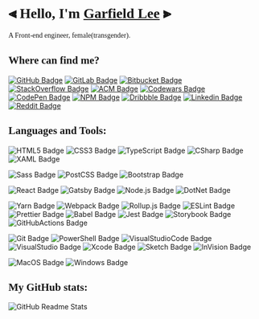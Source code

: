 # &#10999; <span style="font-family:Trebuchet MS;">Hello, I'm [Garfield Lee][Homepage-Link]</span> &#11000;

<p style="font-family:Georgia;">A Front-end engineer, female(transgender).</p>

## <span style="font-family:Trebuchet MS;">Where can find me?</span>

[![GitHub Badge][GitHub-Badge]][GitHub-Link]
[![GitLab Badge][GitLab-Badge]][GitLab-Link]
[![Bitbucket Badge][Bitbucket-Badge]][Bitbucket-Link]
[![StackOverflow Badge][StackOverflow-Badge]][StackOverflow-Link]
[![ACM Badge][ACM-Badge]][ACM-Link]
[![Codewars Badge][Codewars-Badge]][Codewars-Link]
[![CodePen Badge][CodePen-Badge]][CodePen-Link]
[![NPM Badge][NPM-Badge]][NPM-Link]
[![Dribbble Badge][Dribbble-Badge]][Dribbble-Link]
[![Linkedin Badge][Linkedin-Badge]][Linkedin-Link]
[![Reddit Badge][Reddit-Badge]][Reddit-Link]

## <span style="font-family:Trebuchet MS;">Languages and Tools:</span>

![HTML5 Badge][HTML5-Badge]
![CSS3 Badge][CSS3-Badge]
![TypeScript Badge][TypeScript-Badge]
![CSharp Badge][CSharp-Badge]
![XAML Badge][XAML-Badge]

![Sass Badge][Sass-Badge]
![PostCSS Badge][PostCSS-Badge]
![Bootstrap Badge][Bootstrap-Badge]

![React Badge][React-Badge]
![Gatsby Badge][Gatsby-Badge]
![Node.js Badge][Node.js-Badge]
![DotNet Badge][DotNet-Badge]

![Yarn Badge][Yarn-Badge]
![Webpack Badge][Webpack-Badge]
![Rollup.js Badge][Rollup.js-Badge]
![ESLint Badge][ESLint-Badge]
![Prettier Badge][Prettier-Badge]
![Babel Badge][Babel-Badge]
![Jest Badge][Jest-Badge]
![Storybook Badge][Storybook-Badge]
![GitHubActions Badge][GitHubActions-Badge]

![Git Badge][Git-Badge]
![PowerShell Badge][PowerShell-Badge]
![VisualStudioCode Badge][VisualStudioCode-Badge]
![VisualStudio Badge][VisualStudio-Badge]
![Xcode Badge][Xcode-Badge]
![Sketch Badge][Sketch-Badge]
![InVision Badge][InVision-Badge]

![MacOS Badge][MacOS-Badge]
![Windows Badge][Windows-Badge]

## <span style="font-family:Trebuchet MS;">My GitHub stats:</span>

![GitHub Readme Stats][ReadmeStats-Image]

<!-- #region Links -->
[Homepage-Link]: https://550.moe "Homepage Link"

[GitHub-Link]: https://github.com/Garfield550 "GitHub Link"

[StackOverflow-Link]: https://stackoverflow.com/users/6595859/garfield550 "StackOverflow Link"

[ACM-Link]: http://member.acm.org/~garfieldl "ACM Link"

[Bitbucket-Link]: https://bitbucket.org/Garfield550/ "Bitbucket Link"

[Codewars-Link]: https://www.codewars.com/users/Garfield550 "Codewars Link"

[CodePen-Link]: https://codepen.io/Garfield550 "CodePen Link"

[Dribbble-Link]: https://dribbble.com/Garfield550 "Dribbble Link"

[GitLab-Link]: https://gitlab.com/Garfield550 "GitLab Link"

[Linkedin-Link]: https://www.linkedin.com/in/garfieldlee "Linkedin Link"

[NPM-Link]: https://www.npmjs.com/~garfield550 "NPM Link"

[Reddit-Link]: https://www.reddit.com/user/Garfield550 "Reddit Link"
<!-- #endregion Links -->

<!-- #region Site Badges -->
[GitHub-Badge]: https://img.shields.io/badge/-@Garfield550-%23181717?style=flat-square&logo=github&logoColor=white "GitHub Badge"

[StackOverflow-Badge]: https://img.shields.io/badge/-@Garfield550-%23FE7A16?style=flat-square&logo=stackoverflow&logoColor=white "StackOverflow Badge"

[ACM-Badge]: https://img.shields.io/badge/-@garfieldl-%230085CA?style=flat-square&logo=acm&logoColor=white "ACM Badge"

[Bitbucket-Badge]: https://img.shields.io/badge/-@Garfield550-%230052CC?style=flat-square&logo=bitbucket&logoColor=white "Bitbucket Badge"

[Codewars-Badge]: https://img.shields.io/badge/-@Garfield550-%23AD2C27?style=flat-square&logo=codewars&logoColor=white "Codewars Badge"

[CodePen-Badge]: https://img.shields.io/badge/-@Garfield550-%23000000?style=flat-square&logo=codepen&logoColor=white "CodePen Badge"

[Dribbble-Badge]: https://img.shields.io/badge/-@Garfield550-%23EA4C89?style=flat-square&logo=dribbble&logoColor=white "Dribbble Badge"

[GitLab-Badge]: https://img.shields.io/badge/-@Garfield550-%23FCA121?style=flat-square&logo=gitlab&logoColor=white "GitLab Badge"

[Linkedin-Badge]: https://img.shields.io/badge/-@Garfield_Lee-%230077B5?style=flat-square&logo=linkedin&logoColor=white "Linkedin Badge"

[NPM-Badge]: https://img.shields.io/badge/-@Garfield_Lee-%23CB3837?style=flat-square&logo=npm&logoColor=white "NPM Badge"

[Reddit-Badge]: https://img.shields.io/badge/-@Garfield550-%23FF4500?style=flat-square&logo=reddit&logoColor=white "Reddit Badge"
<!-- #endregion Site Badges -->

<!-- #region Tool Badges -->
[HTML5-Badge]: https://img.shields.io/badge/-HTML5-%23E34F26?style=flat-square&logo=html5&logoColor=white "HTML5 Badge"

[CSS3-Badge]: https://img.shields.io/badge/-CSS3-%231572B6?style=flat-square&logo=css3&logoColor=white "CSS3 Badge"

[TypeScript-Badge]: https://img.shields.io/badge/-TypeScript-%23007ACC?style=flat-square&logo=typescript&logoColor=white "TypeScript Badge"

[CSharp-Badge]: https://img.shields.io/badge/-C_Sharp-%23239120?style=flat-square&logo=c-sharp&logoColor=white "C Sharp Badge"

[Git-Badge]: https://img.shields.io/badge/-Git-%23F05032?style=flat-square&logo=git&logoColor=white "Git Badge"

[Sass-Badge]: https://img.shields.io/badge/-Sass-%23CC6699?style=flat-square&logo=sass&logoColor=white "Sass Badge"

[Jest-Badge]: https://img.shields.io/badge/-Jest-%23C21325?style=flat-square&logo=jest&logoColor=white "Jest Badge"

[Yarn-Badge]: https://img.shields.io/badge/-Yarn-%232C8EBB?style=flat-square&logo=yarn&logoColor=white "Yarn Badge"

[XAML-Badge]: https://img.shields.io/badge/-XAML-%230C54C2?style=flat-square&logo=xaml&logoColor=white "XAML Badge"

[Babel-Badge]: https://img.shields.io/badge/-Babel-%23F9DC3E?style=flat-square&logo=babel&logoColor=white "Babel Badge"

[React-Badge]: https://img.shields.io/badge/-React-%2361DAFB?style=flat-square&logo=react&logoColor=white "React Badge"

[Xcode-Badge]: https://img.shields.io/badge/-Xcode-%231575F9?style=flat-square&logo=xcode&logoColor=white "Xcode Badge"

[Gatsby-Badge]: https://img.shields.io/badge/-Gatsby-%23663399?style=flat-square&logo=gatsby&logoColor=white "Gatsby Badge"

[Sketch-Badge]: https://img.shields.io/badge/-Sketch-%23F7B500?style=flat-square&logo=sketch&logoColor=white "Sketch Badge"

[ESLint-Badge]: https://img.shields.io/badge/-ESLint-%234B32C3?style=flat-square&logo=eslint&logoColor=white "ESLint Badge"

[PostCSS-Badge]: https://img.shields.io/badge/-PostCSS-%23DD3A0A?style=flat-square&logo=postcss&logoColor=white "PostCSS Badge"

[Node.js-Badge]: https://img.shields.io/badge/-Node.js-%23339933?style=flat-square&logo=node.js&logoColor=white "Node.js Badge"

[Webpack-Badge]: https://img.shields.io/badge/-Webpack-%238DD6F9?style=flat-square&logo=webpack&logoColor=white "Webpack Badge"

[Windows-Badge]: https://img.shields.io/badge/-Windows-%230078D6?style=flat-square&logo=windows&logoColor=white "Windows Badge"

[DotNet-Badge]: https://img.shields.io/badge/-.Net-%235C2D91?style=flat-square&logo=.net&logoColor=white ".Net Badge"

[InVision-Badge]: https://img.shields.io/badge/-InVision-%23FF3366?style=flat-square&logo=invision&logoColor=white "InVision Badge"

[Prettier-Badge]: https://img.shields.io/badge/-Prettier-%23F7B93E?style=flat-square&logo=prettier&logoColor=white "Prettier Badge"

[Storybook-Badge]: https://img.shields.io/badge/-Storybook-%23FF4785?style=flat-square&logo=storybook&logoColor=white "Storybook Badge"

[Rollup.js-Badge]: https://img.shields.io/badge/-Rollup.js-%23EC4A3F?style=flat-square&logo=rollup.js&logoColor=white "Rollup.js Badge"

[Bootstrap-Badge]: https://img.shields.io/badge/-Bootstrap-%23563D7C?style=flat-square&logo=bootstrap&logoColor=white "Bootstrap Badge"

[PowerShell-Badge]: https://img.shields.io/badge/-PowerShell-%235391FE?style=flat-square&logo=powershell&logoColor=white "PowerShell Badge"

[VisualStudio-Badge]: https://img.shields.io/badge/-Visual_Studio-%235C2D91?style=flat-square&logo=visual-studio&logoColor=white "Visual Studio Badge"

[GitHubActions-Badge]: https://img.shields.io/badge/-GitHub_Actions-%232088FF?style=flat-square&logo=github-actions&logoColor=white "GitHub Actions Badge"

[VisualStudioCode-Badge]: https://img.shields.io/badge/-Visual_Studio_Code-%23007ACC?style=flat-square&logo=visual-studio-code&logoColor=white "Visual Studio Code Badge"

[MacOS-Badge]: https://img.shields.io/badge/-macOS-%23999999?style=flat-square&logo=apple&logoColor=white "macOS Badge"
<!-- #endregion Tool Badges -->

[ReadmeStats-Image]: https://github-readme-stats.vercel.app/api?username=garfield550&show_icons=true&bg_color=ffffff "GitHub Readme Stats"

